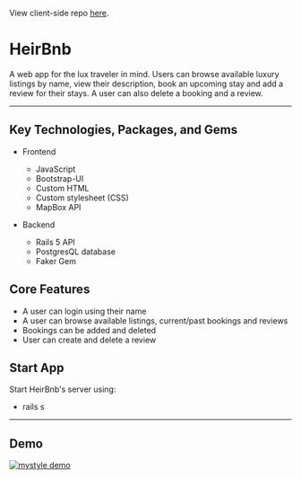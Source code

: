 View client-side repo [here](https://github.com/rsabur/heirbnb-client).

# HeirBnb

A web app for the lux traveler in mind. Users can browse available luxury listings by name, view their description, book an upcoming stay and add a review for their stays. A user can also delete a booking and a review.  
_______________________________________________________________________________________
## Key Technologies, Packages, and Gems

* Frontend
    * JavaScript
    * Bootstrap-UI
    * Custom HTML
    * Custom stylesheet (CSS)
    * MapBox API 

* Backend
    * Rails 5 API
    * PostgresQL database
    * Faker Gem

## Core Features
* A user can login using their name
* A user can browse available listings, current/past bookings and reviews
* Bookings can be added and deleted
* User can create and delete a review

## Start App
Start HeirBnb's server using:
* rails s
_______________________________________________________________________________________

## Demo
[![mystyle demo](https://i.imgur.com/cUS2Kjc.png)](https://youtu.be/em0mnxZD4Gk "HeirBnb Demo - Click to Watch!")